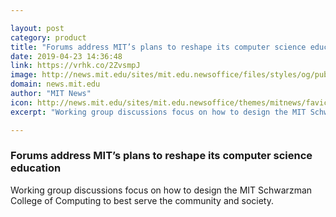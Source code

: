 ```yaml
---

layout: post
category: product
title: "Forums address MIT’s plans to reshape its computer science education"
date: 2019-04-23 14:36:48
link: https://vrhk.co/2ZvsmpJ
image: http://news.mit.edu/sites/mit.edu.newsoffice/files/styles/og/public/images/2019/MIT-CoC-Forums-01.jpg
domain: news.mit.edu
author: "MIT News"
icon: http://news.mit.edu/sites/mit.edu.newsoffice/themes/mitnews/favicon.ico
excerpt: "Working group discussions focus on how to design the MIT Schwarzman College of Computing to best serve the community and society."

---
```


### Forums address MIT’s plans to reshape its computer science education

Working group discussions focus on how to design the MIT Schwarzman College of Computing to best serve the community and society.